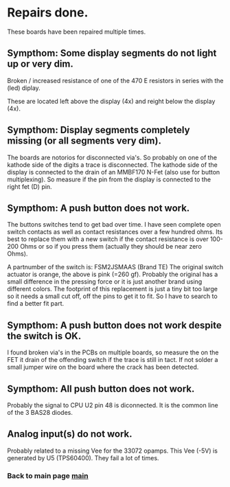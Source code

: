 # Repairs done.

These boards have been repaired multiple times.

## Sympthom: Some display segments do not light up or very dim.

Broken / increased resistance of one of the 470 E resistors in series with the
 (led) diplay.

These are located left above the display (4x) and reight below the display (4x).

## Sympthom: Display segments completely missing (or all segments very dim).

The boards are notorios for disconnected via's. So probably on one of the
 kathode side of the digits a trace is disconnected. The kathode side of the
 display is connected to the drain of an MMBF170 N-Fet (also use for button
 multiplexing).
So measure if the pin from the display is connected to the right fet (D) pin.

## Sympthom: A push button does not work.

The buttons switches tend to get bad over time. I have seen complete open
 switch contacts as well as contact resistances over a few hundred ohms.
Its best to replace them with a new switch if the contact resistance is over
 100-200 Ohms or so if you press them (actually they should be near zero Ohms).

A partnumber of the switch is:  FSM2JSMAAS (Brand TE)
The original switch actuator is orange, the above is pink (=260 gf). Probably
 the original has a small difference in the pressing force or it is just
 another brand using different colors.
The footprint of this replacement is just a tiny bit too large so it needs a
 small cut off, off the pins to get it to fit. So I have to search to find a
 better fit part. 

## Sympthom: A push button does not work despite the switch is OK.

I found broken via's in the PCBs on multiple boards, so measure the on the FET
 it drain of the offending switch if the trace is still in tact. If not solder
 a small jumper wire on the board where the crack has been detected.

## Sympthom: All push button does not work.

Probably the signal to CPU U2 pin 48 is diconnected.
It is the common line of the 3 BAS28 diodes.

## Analog input(s) do not work.

Probably related to a missing Vee for the 33072 opamps. This Vee (-5V) is
 generated by U5 (TPS60400). They fail a lot of times.

### Back to main page [main](../../readme.md)
